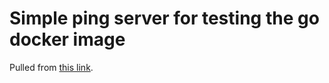 # Simple ping server for testing the go docker image

Pulled from [this link](https://coderwall.com/p/wohavg/creating-a-simple-tcp-server-in-go).

